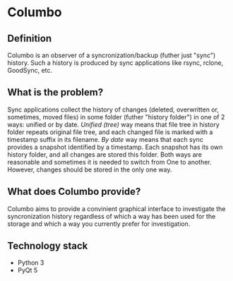 # Columbo
## Definition
Columbo is an observer of a syncronization/backup (futher just "sync") history. Such a history is produced by sync applications like rsync, rclone, GoodSync, etc.

## What is the problem?
Sync applications collect the history of changes (deleted, overwritten or, sometimes, moved files) in some folder (futher "history folder") in one of 2 ways: unified or by date.
_Unified (tree)_ way means that file tree in history folder repeats original file tree, and each changed file is marked with a timestamp suffix in its filename.
*By date* way means that each sync provides a snapshot identified by a timestamp. Each snapshot has its own history folder, and all changes are stored this folder.
Both ways are reasonable and sometimes it is needed to switch from One to another. However, changes should be stored in the only one way.

## What does Columbo provide?
Columbo aims to provide a convinient graphical interface to investigate the syncronization history regardless of which a way has been used for the storage and which a way you currently prefer for investigation.

## Technology stack
+ Python 3
+ PyQt 5